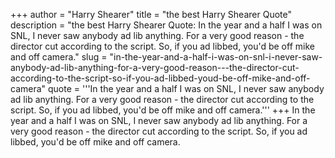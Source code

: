 +++
author = "Harry Shearer"
title = "the best Harry Shearer Quote"
description = "the best Harry Shearer Quote: In the year and a half I was on SNL, I never saw anybody ad lib anything. For a very good reason - the director cut according to the script. So, if you ad libbed, you'd be off mike and off camera."
slug = "in-the-year-and-a-half-i-was-on-snl-i-never-saw-anybody-ad-lib-anything-for-a-very-good-reason---the-director-cut-according-to-the-script-so-if-you-ad-libbed-youd-be-off-mike-and-off-camera"
quote = '''In the year and a half I was on SNL, I never saw anybody ad lib anything. For a very good reason - the director cut according to the script. So, if you ad libbed, you'd be off mike and off camera.'''
+++
In the year and a half I was on SNL, I never saw anybody ad lib anything. For a very good reason - the director cut according to the script. So, if you ad libbed, you'd be off mike and off camera.
